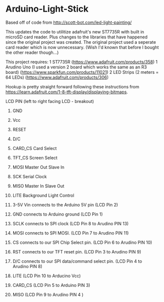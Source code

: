 # Arduino-Light-Stick
Based off of code from http://scott-bot.com/led-light-painting/

This updates the code to utilitize adafruit's new ST7735R with built in microSD card reader. 
Plus changes to the libraries that have happened since the original project was created. 
The original project used a seperate card reader which is now unnecessary. 
(Wish I'd known that before I bought the other reader though...)

This project requires:
  1     ST7735R (https://www.adafruit.com/products/358)
  1     Arudino Uno (I used a version 2 board which works the same as an R3 board) (https://www.sparkfun.com/products/11021)
  2     LED Strips (2 meters = 64 LEDs) (https://www.adafruit.com/products/306)
  
Hookup is pretty straight forward following these instructions from 
https://learn.adafruit.com/1-8-tft-display/displaying-bitmaps.

LCD PIN (left to right facing LCD - breakout)
  1. GND
  2. Vcc
  3. RESET
  4. D/C
  5. CARD_CS Card Select
  6. TFT_CS Screen Select
  7. MOSI Master Out Slave In
  8. SCK Serial Clock
  9. MISO Master In Slave Out
  10. LITE Background Light Control

  1. 3-5V Vin connects to the Arduino 5V pin (LCD Pin 2)
  2. GND connects to Arduino ground (LCD Pin 1)
  3. SCLK connects to SPI clock (LCD Pin 8 to Arudino PIN 13)
  4. MOSI connects to SPI MOSI. (LCD Pin 7 to Arudino PIN 11) 
  5. CS connects to our SPI Chip Select pin. (LCD Pin 6 to Arudino PIN 10)
  6. RST connects to our TFT reset pin. (LCD Pin 3 to Arudino PIN 9) 
  7. D/C connects to our SPI data/command select pin. (LCD Pin 4 to Arudino PIN 8) 
  8. LITE (LCD Pin 10 to Arducino Vcc)
  8. CARD_CS (LCD Pin 5 to Arduino PIN 3) 
  9. MISO (LCD Pin 9 to Arudino PIN 4 )


